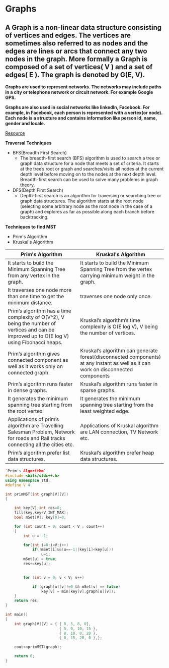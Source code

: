 # Graphs
## A Graph is a non-linear data structure consisting of vertices and edges. The vertices are sometimes also referred to as nodes and the edges are lines or arcs that connect any two nodes in the graph. More formally a Graph is composed of a set of vertices( V ) and a set of edges( E ). The graph is denoted by G(E, V).


**Graphs are used to represent networks. The networks may include paths in a city or telephone network or circuit network. For example Google GPS.**

**Graphs are also used in social networks like linkedIn, Facebook. For example, in Facebook, each person is represented with a vertex(or node). Each node is a structure     and contains information like person id, name, gender and locale.**

[Resource](https://www.geeksforgeeks.org/graph-data-structure-and-algorithms/)

**Traversal Techniques**
- BFS(Breadth First Search)
  - The breadth-first search (BFS) algorithm is used to search a tree or graph data structure for a node that meets a set of criteria. It starts at the tree’s root or       graph and searches/visits all nodes at the current depth level before moving on to the nodes at the next depth level. Breadth-first search can be used to solve many     problems in graph theory.
- DFS(Depth First Search)
  - Depth-first search is an algorithm for traversing or searching tree or graph data structures. The algorithm starts at the root node (selecting some arbitrary node as    the root node in the case of a graph) and explores as far as possible along each branch before backtracking. 


**Techniques to find MST**
- Prim's Algorithm
- Kruskal's Algorithm


| Prim's Algorithm | Kruskal's Algorithm |
|---------------------------------------- | ---------------------------------------- |
| It starts to build the Minimum Spanning Tree from any vertex in the graph. | It starts to build the Minimum Spanning Tree from the vertex carrying minimum weight in the graph. |
| It traverses one node more than one time to get the minimum distance. | traverses one node only once. |
| Prim’s algorithm has a time complexity of O(V^2), V being the number of vertices and can be improved up to O(E log V) using Fibonacci heaps. | Kruskal’s algorithm’s time complexity is O(E log V), V being the number of vertices. |
| Prim’s algorithm gives connected component as well as it works only on connected graph. | Kruskal’s algorithm can generate forest(disconnected components) at any instant as well as it can work on disconnected components |
| Prim’s algorithm runs faster in dense graphs. | Kruskal’s algorithm runs faster in sparse graphs. |
| It generates the minimum spanning tree starting from the root vertex. | It generates the minimum spanning tree starting from the least weighted edge.  |
| Applications of prim’s algorithm are Travelling Salesman Problem, Network for roads and Rail tracks connecting all the cities etc. | Applications of Kruskal algorithm are LAN connection, TV Network etc. |
| Prim’s algorithm prefer list data structures. | Kruskal’s algorithm prefer heap data structures. |


```C++
`Prim's Algorithm`
#include <bits/stdc++.h> 
using namespace std; 
#define V 4

int primMST(int graph[V][V]) 
{ 

	int key[V];int res=0; 
	fill(key,key+V,INT_MAX);
	bool mSet[V]; key[0]=0;

	for (int count = 0; count < V ; count++) 
	{ 
		int u = -1; 

		for(int i=0;i<V;i++)
		    if(!mSet[i]&&(u==-1||key[i]<key[u]))
		        u=i;
		mSet[u] = true; 
		res+=key[u];

		
		for (int v = 0; v < V; v++) 

			if (graph[u][v]!=0 && mSet[v] == false) 
				key[v] = min(key[v],graph[u][v]); 
	} 
    return res;
} 

int main() 
{ 
	int graph[V][V] = { { 0, 5, 8, 0}, 
						{ 5, 0, 10, 15 }, 
						{ 8, 10, 0, 20 }, 
						{ 0, 15, 20, 0 },}; 

	cout<<primMST(graph); 

	return 0; 
} 
```
